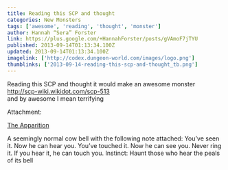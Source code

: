```yaml
---
title: Reading this SCP and thought
categories: New Monsters
tags: ['awesome', 'reading', 'thought', 'monster']
author: Hannah “Sera” Forster
link: https://plus.google.com/+HannahForster/posts/gVAmoF7jTYU
published: 2013-09-14T01:13:34.100Z
updated: 2013-09-14T01:13:34.100Z
imagelink: ['http://codex.dungeon-world.com/images/logo.png']
thumblinks: ['2013-09-14-reading-this-scp-and-thought_tb.png']
---
```


Reading this SCP and thought it would make an awesome monster<br /><a href="http://scp-wiki.wikidot.com/scp-513" class="ot-anchor">http://scp-wiki.wikidot.com/scp-513</a><br />and by awesome I mean terrifying


Attachment:

<a href='http://codex.dungeon-world.com/monster/656001'>The Apparition</a>


A seemingly normal cow bell with the following note attached: You’ve seen it. Now he can hear you. You’ve touched it. Now he can see you. Never ring it. If you hear it, he can touch you. Instinct: Haunt those who hear the peals of its bell